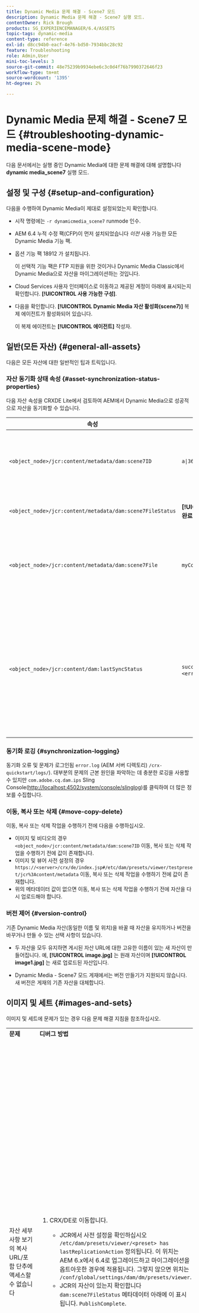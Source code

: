 ```yaml
---
title: Dynamic Media 문제 해결 - Scene7 모드
description: Dynamic Media 문제 해결 - Scene7 실행 모드.
contentOwner: Rick Brough
products: SG_EXPERIENCEMANAGER/6.4/ASSETS
topic-tags: dynamic-media
content-type: reference
exl-id: d8cc94b0-eacf-4e76-bd50-7934bbc28c92
feature: Troubleshooting
role: Admin,User
mini-toc-levels: 3
source-git-commit: 48e75239b9934ebe6c3c0d4f76b7990372646f23
workflow-type: tm+mt
source-wordcount: '1395'
ht-degree: 2%

---
```


# Dynamic Media 문제 해결 - Scene7 모드 {#troubleshooting-dynamic-media-scene-mode}

다음 문서에서는 실행 중인 Dynamic Media에 대한 문제 해결에 대해 설명합니다 **dynamic media_scene7** 실행 모드.

## 설정 및 구성 {#setup-and-configuration}

다음을 수행하여 Dynamic Media이 제대로 설정되었는지 확인합니다.

* 시작 명령에는 `-r dynamicmedia_scene7` runmode 인수.
* AEM 6.4 누적 수정 팩(CFP)이 먼저 설치되었습니다 *이전* 사용 가능한 모든 Dynamic Media 기능 팩.
* 옵션 기능 팩 18912 가 설치됩니다.

   이 선택적 기능 팩은 FTP 지원을 위한 것이거나 Dynamic Media Classic에서 Dynamic Media으로 자산을 마이그레이션하는 것입니다.

* Cloud Services 사용자 인터페이스로 이동하고 제공된 계정이 아래에 표시되는지 확인합니다. **[!UICONTROL 사용 가능한 구성]**.
* 다음을 확인합니다. **[!UICONTROL Dynamic Media 자산 활성화(scene7)]** 복제 에이전트가 활성화되어 있습니다.

   이 복제 에이전트는 **[!UICONTROL 에이전트]** 작성자.

## 일반(모든 자산) {#general-all-assets}

다음은 모든 자산에 대한 일반적인 팁과 트릭입니다.

### 자산 동기화 상태 속성 {#asset-synchronization-status-properties}

다음 자산 속성을 CRXDE Lite에서 검토하여 AEM에서 Dynamic Media으로 성공적으로 자산을 동기화할 수 있습니다.

| **속성** | **예** | **설명** |
|---|---|---|
| `<object_node>/jcr:content/metadata/dam:scene7ID` | `a\|364266` | 노드가 Dynamic Media에 연결되어 있다는 일반 표시기입니다. |
| `<object_node>/jcr:content/metadata/dam:scene7FileStatus` | **[!UICONTROL 게시 완료]** 또는 오류 텍스트 | Dynamic Media에 자산 업로드 상태. |
| `<object_node>/jcr:content/metadata/dam:scene7File` | `myCompany/myAssetID` | Dynamic Media의 원격 자산에 대한 URL을 생성하려면 채워야 합니다. |
| `<object_node>/jcr:content/dam:lastSyncStatus` | `success` 또는 `failed:<error text>` | 세트(스핀 세트, 이미지 세트 등), 이미지 사전 설정, 뷰어 사전 설정, 자산에 대한 이미지 맵 업데이트 또는 편집된 이미지의 동기화 상태. |

### 동기화 로깅 {#synchronization-logging}

동기화 오류 및 문제가 로그인됨 `error.log` (AEM 서버 디렉토리) `/crx-quickstart/logs/`). 대부분의 문제의 근본 원인을 파악하는 데 충분한 로깅을 사용할 수 있지만 `com.adobe.cq.dam.ips` Sling Console([http://localhost:4502/system/console/slinglog](http://localhost:4502/system/console/slinglog))를 클릭하여 더 많은 정보를 수집합니다.

### 이동, 복사 또는 삭제 {#move-copy-delete}

이동, 복사 또는 삭제 작업을 수행하기 전에 다음을 수행하십시오.

* 이미지 및 비디오의 경우 `<object_node>/jcr:content/metadata/dam:scene7ID` 이동, 복사 또는 삭제 작업을 수행하기 전에 값이 존재합니다.
* 이미지 및 뷰어 사전 설정의 경우 `https://<server>/crx/de/index.jsp#/etc/dam/presets/viewer/testpreset/jcr%3Acontent/metadata` 이동, 복사 또는 삭제 작업을 수행하기 전에 값이 존재합니다.
* 위의 메타데이터 값이 없으면 이동, 복사 또는 삭제 작업을 수행하기 전에 자산을 다시 업로드해야 합니다.

### 버전 제어 {#version-control}

기존 Dynamic Media 자산(동일한 이름 및 위치)을 바꿀 때 자산을 유지하거나 버전을 바꾸거나 만들 수 있는 선택 사항이 있습니다.

* 두 자산을 모두 유지하면 게시된 자산 URL에 대한 고유한 이름이 있는 새 자산이 만들어집니다. 예, **[!UICONTROL image.jpg]** 는 원래 자산이며 **[!UICONTROL image1.jpg]** 는 새로 업로드된 자산입니다.

* Dynamic Media - Scene7 모드 게재에서는 버전 만들기가 지원되지 않습니다. 새 버전은 게재의 기존 자산을 대체합니다.

## 이미지 및 세트 {#images-and-sets}

이미지 및 세트에 문제가 있는 경우 다음 문제 해결 지침을 참조하십시오.

<table> 
 <tbody> 
  <tr> 
   <td><strong>문제</strong></td> 
   <td><strong>디버그 방법</strong></td> 
   <td><strong>솔루션</strong></td> 
  </tr> 
  <tr> 
   <td>자산 세부 사항 보기의 복사 URL/포함 단추에 액세스할 수 없습니다</td> 
   <td> 
    <ol> 
     <li><p>CRX/DE로 이동합니다.</p> 
      <ul> 
       <li>JCR에서 사전 설정을 확인하십시오 <code>/etc/dam/presets/viewer/&lt;preset&gt; has lastReplicationAction</code> 정의됩니다. 이 위치는 AEM 6.x에서 6.4로 업그레이드하고 마이그레이션을 옵트아웃한 경우에 적용됩니다. 그렇지 않으면 위치는 <code>/conf/global/settings/dam/dm/presets/viewer</code>.</li> 
       <li>JCR의 자산이 있는지 확인합니다 <code>dam:scene7FileStatus</code><strong> </strong>메타데이터 아래에 이 표시됩니다. <code>PublishComplete</code>.</li> 
      </ul> </li> 
    </ol> </td> 
   <td><p>페이지를 새로 고치거나 다른 페이지로 이동한 다음 다시 돌아오십시오(사이드 레일 JSP는 다시 컴파일해야 함)</p> <p>작동하지 않는 경우:</p> 
    <ul> 
     <li>자산을 게시합니다.</li> 
     <li>자산을 다시 업로드하고 게시합니다.</li> 
    </ul> </td> 
  </tr> 
  <tr> 
   <td>세트 편집기의 자산 선택기가 영구 로드에서 중단되었습니다</td> 
   <td><p>6.4에서 수정되는 알려진 문제</p> </td> 
   <td><p>선택기를 닫고 다시 엽니다.</p> </td> 
  </tr> 
  <tr> 
   <td><strong>선택</strong> 세트 편집의 일부로 자산을 선택한 후에는 단추가 활성화되지 않습니다</td> 
   <td><p> </p> <p>6.4에서 수정되는 알려진 문제</p> <p> </p> </td> 
   <td><p>먼저 자산 선택기에서 다른 폴더를 클릭하고 뒤로 이동하여 자산을 선택합니다.</p> </td> 
  </tr> 
  <tr> 
   <td>회전 핫스팟은 슬라이드 간에 전환한 후 이동합니다</td> 
   <td><p>모든 슬라이드의 크기가 동일한지 확인합니다.</p> </td> 
   <td><p>회전판에 대해 크기가 같은 이미지만 사용합니다.</p> </td> 
  </tr> 
  <tr> 
   <td>Dynamic Media 뷰어에서 이미지가 미리 표시되지 않음</td> 
   <td><p>자산에 이 포함되어 있는지 확인 <code>dam:scene7File</code> 메타데이터 속성(CRXDE Lite)에서</p> </td> 
   <td><p>모든 자산의 처리가 완료되었는지 확인합니다.</p> </td> 
  </tr> 
  <tr> 
   <td>업로드된 자산이 자산 선택기에 표시되지 않습니다</td> 
   <td><p>자산에 속성 확인 <code>jcr:content</code> &gt; <strong><code>dam:assetState</code></strong> = <code>processed</code> (CRXDE Lite)</p> </td> 
   <td><p>모든 자산의 처리가 완료되었는지 확인합니다.</p> </td> 
  </tr> 
  <tr> 
   <td>카드 보기의 배너 표시 <strong>새로 만들기</strong> 자산 처리가 시작되지 않은 경우</td> 
   <td>자산 확인 <code>jcr:content</code> &gt; <code>dam:assetState</code> = if <code>unprocessed</code> 워크플로우에서 선택하지 않았습니다.</td> 
   <td>워크플로우가 자산을 선택할 때까지 기다립니다.</td> 
  </tr> 
  <tr> 
   <td>이미지 또는 집합에 뷰어 URL 또는 포함 코드가 표시되지 않습니다</td> 
   <td>뷰어 사전 설정이 게시되었는지 확인합니다.</td> 
   <td><p>이동 <strong>도구</strong> &gt; <strong>자산</strong> &gt; <strong>뷰어 사전 설정</strong> 뷰어 사전 설정을 게시합니다.</p> </td> 
  </tr> 
 </tbody> 
</table>

## 비디오 {#video}

비디오에 문제가 있는 경우 다음 문제 해결 지침을 참조하십시오.

<table> 
 <tbody> 
  <tr> 
   <td><strong>문제</strong></td> 
   <td><strong>디버그 방법</strong></td> 
   <td><strong>솔루션</strong></td> 
  </tr> 
  <tr> 
   <td>비디오를 미리 볼 수 없습니다.</td> 
   <td> 
    <ul> 
     <li>폴더에 비디오 프로필이 할당되어 있는지 확인합니다(지원되지 않는 파일 형식인 경우). 지원되지 않는 경우에는 이미지만 표시됩니다.</li> 
     <li>비디오 프로필에는 AVS 세트를 생성하려면 둘 이상의 인코딩 사전 설정이 포함되어야 합니다(단일 인코딩은 MP4 파일에 대한 비디오 컨텐츠로 처리됨). 지원되지 않는 파일의 경우 처리되지 않은 것으로 처리됨).</li> 
     <li>확인 을 통해 비디오 처리가 완료되었는지 확인합니다 <code>dam:scene7FileAvs</code> 의 <code>dam:scene7File</code> 메타데이터.</li> 
    </ul> </td> 
   <td> 
    <ol> 
     <li>폴더에 비디오 프로필을 지정합니다.</li> 
     <li>둘 이상의 인코딩 사전 설정을 포함하도록 비디오 프로필을 편집합니다.</li> 
     <li>비디오가 처리를 완료할 때까지 기다립니다.</li> 
     <li>비디오를 다시 로드하려면 Dynamic Media 인코딩 비디오 워크플로우가 실행되고 있지 않은지 확인하십시오.<br /> </li> 
     <li>비디오를 다시 업로드합니다.</li> 
    </ol> </td> 
  </tr> 
  <tr> 
   <td>비디오가 인코딩되지 않음</td> 
   <td> 
    <ul> 
     <li>실행 모드가 <span class="kbd">dynamic media_scene7</span>.</li> 
     <li>Dynamic Media 클라우드 서비스가 구성되어 있는지 확인합니다.</li> 
     <li>비디오 프로필이 업로드 폴더와 연결되어 있는지 확인합니다.</li> 
    </ul> </td> 
   <td> 
    <ol> 
     <li>을 사용하여 AEM 인스턴스 확인 <span class="kbd">-r dynamic media_scene7</span></li> 
     <li>Cloud Services 아래의 Dynamic Media 구성이 제대로 설정되었는지 확인합니다.</li> 
     <li>폴더에 비디오 프로필이 있는지 확인합니다. 또한 비디오 프로필을 확인합니다.</li> 
    </ol> </td> 
  </tr> 
  <tr> 
   <td>비디오 처리에 시간이 너무 오래 걸립니다</td> 
   <td><p>비디오 인코딩이 계속 진행 중인지 또는 실패 상태가 되었는지 확인하려면:</p> 
    <ul> 
     <li>비디오 상태를 확인합니다 <code>http://localhost:4502/crx/de/index.jsp#/content/dam/folder/videomp4/jcr%3Acontent</code> &gt; <span class="kbd">dam:assetState</span></li> 
     <li>워크플로우 콘솔에서 비디오 모니터링 <code>http://localhost:4502/libs/cq/workflow/content/console.html</code> &gt; 인스턴스, 아카이브, 실패 탭.</li> 
    </ul> </td> 
   <td> </td> 
  </tr> 
  <tr> 
   <td>비디오 표현물이 없습니다.</td> 
   <td><p>비디오가 업로드되지만 인코딩된 변환이 없는 경우:</p> 
    <ul> 
     <li>폴더에 비디오 프로필이 할당되어 있는지 확인합니다.</li> 
     <li>확인 을 통해 비디오 처리가 완료되었는지 확인합니다 <code>dam:scene7FileAvs</code> 메타데이터.</li> 
    </ul> </td> 
   <td> 
    <ol> 
     <li>폴더에 비디오 프로필을 지정합니다.</li> 
     <li>비디오가 처리를 완료할 때까지 기다립니다.<br /> </li> 
    </ol> </td> 
  </tr> 
 </tbody> 
</table>

## 뷰어 {#viewers}

뷰어에 문제가 있는 경우 다음 문제 해결 지침을 참조하십시오.

### 문제: 뷰어 사전 설정이 게시되지 않음 {#viewers-not-published}

**디버그 방법**

1. 샘플 관리자 진단 페이지로 진행합니다. `https://localhost:4502/libs/dam/gui/content/s7dam/samplemanager/samplemanager.html`.
1. 계산된 값을 관찰합니다. 올바르게 작동하면 다음 내용이 표시됩니다. `_DMSAMPLE status: 0 unsyced assets - activation not necessary _OOTB status: 0 unsyced assets - 0 unactivated assets`.

   >[!NOTE]
   >
   >뷰어 자산을 동기화할 Dynamic Media 클라우드 설정을 구성한 후 약 10분이 걸릴 수 있습니다.

1. 활성화되지 않은 자산이 남아 있는 경우 다음 중 하나를 선택합니다 **활성화되지 않은 모든 자산 나열** 자세한 내용을 볼 수 있는 단추.

**솔루션**

1. 관리 도구의 뷰어 사전 설정 목록으로 이동합니다. `https://localhost:4502/libs/dam/gui/content/s7dam/samplemanager/samplemanager.html`
1. 모든 뷰어 사전 설정을 선택한 다음 를 선택합니다 **게시**.
1. 샘플 관리자로 돌아가서 활성화되지 않은 자산 수가 이제 0임을 확인합니다.

### 문제: 뷰어 사전 설정 아트웍은 자산 세부 정보나 URL/포함 코드 복사의 미리 보기에서 404를 반환합니다 {#viewer-preset-404}

**디버그 방법**

CRXDE Lite에서 다음을 수행합니다.

1. 다음으로 이동 `<sync-folder>/_CSS/_OOTB` Dynamic Media 동기화 폴더 내 폴더(예: `/content/dam/_CSS/_OOTB`).
1. 문제가 있는 자산의 메타데이터 노드를 찾습니다(예: `<sync-folder>/_CSS/_OOTB/CarouselDotsLeftButton_dark_sprite.png/jcr:content/metadata/`).
1. 다음 항목이 있는지 확인합니다. `dam:scene7*` 속성을 사용합니다. 자산이 성공적으로 동기화되고 게시되면 `dam:scene7FileStatus` 설정 **게시 완료**.
1. 다음 속성 및 문자열 리터럴의 값을 연결하여 Dynamic Media에서 직접 아트웍을 요청합니다.

   * `dam:scene7Domain`
   * `"is/content"`
   * `dam:scene7Folder`
   * `<asset-name>`
예: 
`https://<server>/is/content/myfolder/_CSS/_OOTB/CarouselDotsLeftButton_dark_sprite.png`

**솔루션**

샘플 자산 또는 뷰어 사전 설정 아트워크가 동기화되거나 게시되지 않은 경우 전체 복사/동기화 프로세스를 다시 시작합니다.

1. CRXDE Lite으로 이동합니다.
1. 삭제 `<sync-folder>/_CSS/_OOTB`.
1. CRX 패키지 관리자로 이동합니다. `https://localhost:4502/crx/packmgr/`.
1. 목록에서 뷰어 패키지를 검색합니다. 다음으로 시작 `cq-dam-scene7-viewers-content`.
1. 선택 **다시 설치**.
1. Cloud Services에서 Dynamic Media 구성 페이지로 이동한 다음 Dynamic Media - S7 구성에 대한 구성 대화 상자를 엽니다.
1. 변경하지 않고, **저장**.
이 저장 작업은 논리를 다시 트리거하여 샘플 자산, 뷰어 사전 설정 CSS 및 아트워크를 만들고 동기화합니다.

### 문제: 이미지 미리 보기가 뷰어 사전 설정 작성에서 로드되지 않습니다 {#image-preview-not-loading}

**솔루션**

1. Experience Manager에서 Experience Manager 로고를 선택하여 전역 탐색 콘솔에 액세스한 다음 **[!UICONTROL 도구]** > **[!UICONTROL 일반]** > **[!UICONTROL CRXDE Lite]**.
1. 왼쪽 레일에서 다음 위치의 샘플 컨텐츠 폴더로 이동합니다.

   `/content/dam/_DMSAMPLE`

1. 삭제 `_DMSAMPLE` 폴더를 입력합니다.
1. 왼쪽 레일에서 다음 위치의 사전 설정 폴더로 이동합니다.

   `/conf/global/settings/dam/dm/presets/viewer`

1. 삭제 `viewer` 폴더를 입력합니다.
1. CRXDE Lite 페이지의 왼쪽 위 모서리 근처에 있는 를 선택합니다. **[!UICONTROL 모두 저장]**.
1. CRXDE Lite 페이지의 왼쪽 위 모서리에서 **백 홈** 아이콘.
1. 다시 만들기 [Cloud Services의 Dynamic Media 구성](/help/assets/config-dms7.md#configuring-dynamic-media-cloud-services).
